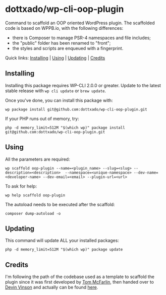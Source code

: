 dottxado/wp-cli-oop-plugin
======================

Command to scaffold an OOP oriented WordPress plugin.
The scaffolded code is based on WPPB.io, with the following differences:
* there is Composer to manage PSR-4 namespaces and file includes;
* the "public" folder has been renamed to "front";
* the styles and scripts are enqueued with a fingerprint.

Quick links: [Installing](#installing) | [Using](#using) | [Updating](#updating) | [Credits](#credits)

## Installing

Installing this package requires WP-CLI 2.0.0 or greater. Update to the latest stable release with `wp cli update` or `brew update`.

Once you've done, you can install this package with:
   
    wp package install git@github.com:dottxado/wp-cli-oop-plugin.git
    
If your PHP runs out of memory, try:

    php -d memory_limit=512M "$(which wp)" package install git@github.com:dottxado/wp-cli-oop-plugin.git


## Using

All the parameters are required:

    wp scaffold oop-plugin --name=<plugin_name> --slug=<slug> --description=<description>  --namespace=<unique-namespace> --dev-name=<developer-name> --dev-email=<email> --plugin-url=<url>

To ask for help:

    wp help scaffold oop-plugin
    
The autoload needs to be executed after the scaffold:

    composer dump-autoload -o

## Updating
This command will update ALL your installed packages:

    php -d memory_limit=512M "$(which wp)" package update

## Credits
I'm following the path of the codebase used as a template to scaffold the plugin since it was first developed by [Tom McFarlin](http://twitter.com/tommcfarlin/), then handed over to [Devin Vinson](https://twitter.com/DevinVinson) and actually can be found [here](https://github.com/DevinVinson/WordPress-Plugin-Boilerplate).
